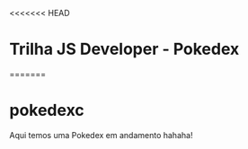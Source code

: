 <<<<<<< HEAD
# Trilha JS Developer - Pokedex
=======
# pokedexc
Aqui temos uma Pokedex em andamento hahaha!
